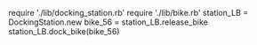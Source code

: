 require './lib/docking_station.rb'
require './lib/bike.rb'
station_LB = DockingStation.new
bike_56 = station_LB.release_bike
station_LB.dock_bike(bike_56)
